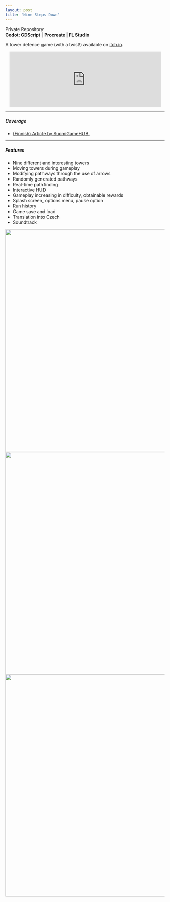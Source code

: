 ```yaml
---
layout: post
title: 'Nine Steps Down'
---
```

<div class="social-media">
    <i class="fa fa-github" aria-hidden="true"></i> Private Repository
</div>
<b>Godot: GDScript | Procreate | FL Studio</b>


A tower defence game (with a twist!) available on <a href="https://cheatcodetojoy.itch.io/">itch.io</a>.

<div align="center">
<iframe frameborder="0" src="https://itch.io/embed/2607995?border_width=5&amp;bg_color=000000&amp;fg_color=ffe3b7&amp;link_color=e88285&amp;border_color=000000" width="95%" height="175"><a href="https://cheatcodetojoy.itch.io/ninestepsdown">Nine Steps Down by CheatcodeToJoy</a></iframe>
</div>

---
##### Coverage

- <a href="https://suomigamehub.com/uutiset/aktiivinen-strategiointi-ja-tornien-siirtely-keskiossa-uudessa-nine-steps-down-pelissa/">(Finnish) Article by SuomiGameHUB.</a>

---
##### Features

- Nine different and interesting towers
- Moving towers during gameplay
- Modifying pathways through the use of arrows
- Randomly generated pathways
- Real-time pathfinding
- Interactive HUD
- Gameplay increasing in difficulty, obtainable rewards
- Splash screen, options menu, pause option
- Run history
- Game save and load
- Translation into Czech
- Soundtrack

<div align="center">
<img src="{{ site.github.url }}/assets/img/projects/proj-sunbird/nsd4.png" width=700px>
<img src="{{ site.github.url }}/assets/img/projects/proj-sunbird/nsd2.png" width=700px>
<img src="{{ site.github.url }}/assets/img/projects/proj-sunbird/nsd3.png" width=700px>
</div>